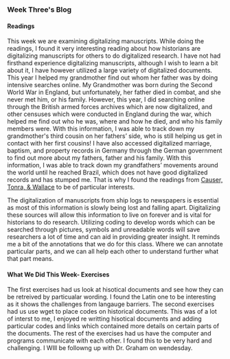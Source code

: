 ### Week Three's Blog
#### Readings
This week we are examining digitalizing manuscripts. While doing the readings, I found it very interesting reading about how historians are digitalizing manuscripts for others to do digitalized research. I have not had firsthand experience digitalizing manuscripts, although I wish to learn a bit about it, I have however utilized a large variety of digitalized documents. This year I helped my grandmother find out whom her father was by doing intensive searches online. My Grandmother was born during the Second World War in England, but unfortunately, her father died in combat, and she never met him, or his family. However, this year, I did searching online through the British armed forces archives which are now digitalized, and other censuses which were conducted in England during the war, which helped me find out who he was, where and how he died, and who his family members were. With this information, I was able to track down my grandmother's third cousin on her fathers’ side, who is still helping us get in contact with her first cousins! I have also accessed digitalized marriage, baptism, and property records in Germany through the German government to find out more about my fathers, father and his family. With this information, I was able to track down my grandfathers’ movements around the world until he reached Brazil, which does not have good digitalized records and has stumped me. That is why I found the readings from [Causer, Tonra, & Wallace](https://academic.oup.com/dsh/article/27/2/119/930670) to be of particular interests.

The digitalization of manuscripts from ship logs to newspapers is essential as most of this information is slowly being lost and falling apart. Digitalizing these sources will allow this information to live on forever and is vital for historians to do research. Utilizing coding to develop words which can be searched through pictures, symbols and unreadable words will save researchers a lot of time and can aid in providing greater insight. It reminds me a bit of the annotations that we do for this class. Where we can annotate particular parts, and we can all help each other to understand further what that part means.

#### What We Did This Week- Exercises
The first exercises had us look at hisotical documents and see how they can be retreived by particualar wording. I found the Latin one to be interesting as it shows the challenges from langauge barriers.
The second exercises had us use wget to place codes on historical documents. This was of a lot of interst to me, I enjoyed re writting hisotical documents and adding particular codes and links which contained more details on certain parts of the documents.
The rest of the exercises had us have the computer and programs communicate with each other. I found this to be very hard and challenging. I WIll be followng up with Dr. Graham on wendesday. 
